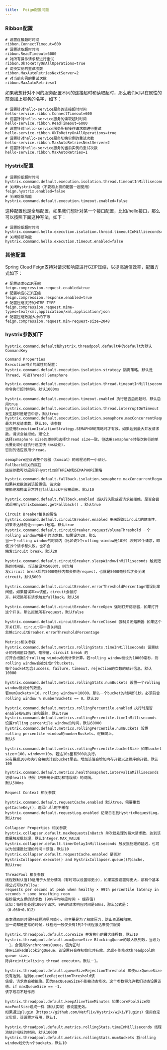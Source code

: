 ```yaml
---
title:  Feign配置问题
---
```


### Ribbon配置

    # 设置连接超时时间
    ribbon.ConnectTimeout=600
    # 设置读取超时时间
    ribbon.ReadTimeout=6000
    # 对所有操作请求都进行重试
    ribbon.OkToRetryOnAllOperations=true
    # 切换实例的重试次数
    ribbon.MaxAutoRetriesNextServer=2
    # 对当前实例的重试次数
    ribbon.MaxAutoRetries=1
    
如果我想针对不同的服务配置不同的连接超时和读取超时，那么我们可以在属性的前面加上服务的名字，如下：

    # 设置针对hello-service服务的连接超时时间
    hello-service.ribbon.ConnectTimeout=600
    # 设置针对hello-service服务的读取超时时间
    hello-service.ribbon.ReadTimeout=6000
    # 设置针对hello-service服务所有操作请求都进行重试
    hello-service.ribbon.OkToRetryOnAllOperations=true
    # 设置针对hello-service服务切换实例的重试次数
    hello-service.ribbon.MaxAutoRetriesNextServer=2
    # 设置针对hello-service服务的当前实例的重试次数
    hello-service.ribbon.MaxAutoRetries=1
    
### Hystrix配置

    # 设置熔断超时时间
    hystrix.command.default.execution.isolation.thread.timeoutInMilliseconds=10000
    # 关闭Hystrix功能（不要和上面的配置一起使用）
    feign.hystrix.enabled=false
    # 关闭熔断功能
    hystrix.command.default.execution.timeout.enabled=false
    
这种配置也是全局配置，如果我们想针对某一个接口配置，比如/hello接口，那么可以按照下面这种写法，如下：

    # 设置熔断超时时间
    hystrix.command.hello.execution.isolation.thread.timeoutInMilliseconds=10000
    # 关闭熔断功能
    hystrix.command.hello.execution.timeout.enabled=false
    
    
### 其他配置

Spring Cloud Feign支持对请求和响应进行GZIP压缩，以提高通信效率，配置方式如下：

    # 配置请求GZIP压缩
    feign.compression.request.enabled=true
    # 配置响应GZIP压缩
    feign.compression.response.enabled=true
    # 配置压缩支持的MIME TYPE
    feign.compression.request.mime-types=text/xml,application/xml,application/json
    # 配置压缩数据大小的下限
    feign.compression.request.min-request-size=2048
    
### hystrix参数如下

    hystrix.command.default和hystrix.threadpool.default中的default为默认CommandKey
    
    Command Properties
    Execution相关的属性的配置：
    hystrix.command.default.execution.isolation.strategy 隔离策略，默认是Thread, 可选Thread｜Semaphore
    
    hystrix.command.default.execution.isolation.thread.timeoutInMilliseconds 命令执行超时时间，默认1000ms
    
    hystrix.command.default.execution.timeout.enabled 执行是否启用超时，默认启用true
    hystrix.command.default.execution.isolation.thread.interruptOnTimeout 发生超时是是否中断，默认true
    hystrix.command.default.execution.isolation.semaphore.maxConcurrentRequests 最大并发请求数，默认10，该参数
    当使用ExecutionIsolationStrategy.SEMAPHORE策略时才有效。如果达到最大并发请求数，请求会被拒绝。理论上
    选择semaphore size的原则和选择thread size一致，但选用semaphore时每次执行的单元要比较小且执行速度快（ms级别），
    否则的话应该用thread。
    
    semaphore应该占整个容器（tomcat）的线程池的一小部分。
    Fallback相关的属性
    这些参数可以应用于Hystrix的THREAD和SEMAPHORE策略
    
    hystrix.command.default.fallback.isolation.semaphore.maxConcurrentRequests 如果并发数达到该设置值，请求会
    被拒绝和抛出异常并且fallback不会被调用。默认10
    
    hystrix.command.default.fallback.enabled 当执行失败或者请求被拒绝，是否会尝试调用hystrixCommand.getFallback() 。默认true
    
    Circuit Breaker相关的属性
    hystrix.command.default.circuitBreaker.enabled 用来跟踪circuit的健康性，如果未达标则让request短路。默认true
    hystrix.command.default.circuitBreaker.requestVolumeThreshold 一个rolling window内最小的请求数。如果设为20，那么
    当一个rolling window的时间内（比如说1个rolling window是10秒）收到19个请求，即使19个请求都失败，也不会
    触发circuit break。默认20
    
    hystrix.command.default.circuitBreaker.sleepWindowInMilliseconds 触发短路的时间值，当该值设为5000时，则当触
    发circuit break后的5000毫秒内都会拒绝request，也就是5000毫秒后才会关闭circuit。默认5000
    
    hystrix.command.default.circuitBreaker.errorThresholdPercentage错误比率阀值，如果错误率>=该值，circuit会被打
    开，并短路所有请求触发fallback。默认50
    
    hystrix.command.default.circuitBreaker.forceOpen 强制打开熔断器，如果打开这个开关，那么拒绝所有request，默认false
    
    hystrix.command.default.circuitBreaker.forceClosed 强制关闭熔断器 如果这个开关打开，circuit将一直关闭且
    忽略circuitBreaker.errorThresholdPercentage
    
    Metrics相关参数
    hystrix.command.default.metrics.rollingStats.timeInMilliseconds 设置统计的时间窗口值的，毫秒值，circuit break 的
    打开会根据1个rolling window的统计来计算。若rolling window被设为10000毫秒，则rolling window会被分成n个buckets，
    每个bucket包含success，failure，timeout，rejection的次数的统计信息。默认10000
    
    hystrix.command.default.metrics.rollingStats.numBuckets 设置一个rolling window被划分的数量，
    若numBuckets＝10，rolling window＝10000，那么一个bucket的时间即1秒。必须符合rolling window % numberBuckets == 0。默认10
    
    hystrix.command.default.metrics.rollingPercentile.enabled 执行时是否enable指标的计算和跟踪，默认true
    hystrix.command.default.metrics.rollingPercentile.timeInMilliseconds 设置rolling percentile window的时间，默认60000
    hystrix.command.default.metrics.rollingPercentile.numBuckets 设置rolling percentile window的numberBuckets。逻辑同上。
    默认6
    
    hystrix.command.default.metrics.rollingPercentile.bucketSize 如果bucket size＝100，window＝10s，若这10s里有500次执行，
    只有最后100次执行会被统计到bucket里去。增加该值会增加内存开销以及排序的开销。默认100
    
    hystrix.command.default.metrics.healthSnapshot.intervalInMilliseconds 记录health 快照（用来统计成功和错误绿）的间隔，
    默认500ms
    
    Request Context 相关参数
    
    hystrix.command.default.requestCache.enabled 默认true，需要重载getCacheKey()，返回null时不缓存
    hystrix.command.default.requestLog.enabled 记录日志到HystrixRequestLog，默认true
    
    Collapser Properties 相关参数
    hystrix.collapser.default.maxRequestsInBatch 单次批处理的最大请求数，达到该数量触发批处理，默认Integer.MAX_VALUE
    hystrix.collapser.default.timerDelayInMilliseconds 触发批处理的延迟，也可以为创建批处理的时间＋该值，默认10
    hystrix.collapser.default.requestCache.enabled 是否对HystrixCollapser.execute() and HystrixCollapser.queue()的cache，
    默认true
    
    ThreadPool 相关参数
    线程数默认值10适用于大部分情况（有时可以设置得更小），如果需要设置得更大，那有个基本得公式可以follow：
    requests per second at peak when healthy × 99th percentile latency in seconds + some breathing room
    每秒最大支撑的请求数 (99%平均响应时间 + 缓存值)
    比如：每秒能处理1000个请求，99%的请求响应时间是60ms，那么公式是：
    （0.060+0.012）
    
    基本得原则时保持线程池尽可能小，他主要是为了释放压力，防止资源被阻塞。
    当一切都是正常的时候，线程池一般仅会有1到2个线程激活来提供服务
    
    hystrix.threadpool.default.coreSize 并发执行的最大线程数，默认10
    hystrix.threadpool.default.maxQueueSize BlockingQueue的最大队列数，当设为－1，会使用SynchronousQueue，值为正时
    使用LinkedBlcokingQueue。该设置只会在初始化时有效，之后不能修改threadpool的queue size，
    除非reinitialising thread executor。默认－1。
    
    hystrix.threadpool.default.queueSizeRejectionThreshold 即使maxQueueSize没有达到，达到queueSizeRejectionThreshold该
    值后，请求也会被拒绝。因为maxQueueSize不能被动态修改，这个参数将允许我们动态设置该值。if maxQueueSize == -1，
    该字段将不起作用
    
    hystrix.threadpool.default.keepAliveTimeMinutes 如果corePoolSize和maxPoolSize设成一样（默认实现）该设置无效。
    如果通过plugin（https://github.com/Netflix/Hystrix/wiki/Plugins）使用自定义实现，该设置才有用，默认1.
    
    hystrix.threadpool.default.metrics.rollingStats.timeInMilliseconds 线程池统计指标的时间，默认10000
    hystrix.threadpool.default.metrics.rollingStats.numBuckets 将rolling window划分为n个buckets，默认10